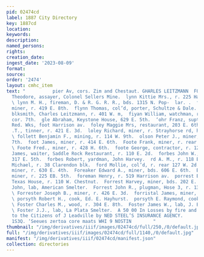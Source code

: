 ```yaml
---
pid: 02474cd
label: 1887 City Directory
key: 1887cd
location: 
keywords: 
description: 
named_persons: 
rights: 
creation_date: 
ingest_date: '2023-08-09'
format: 
source: 
order: '2474'
layout: cmhc_item
text: "          pier Av, cors. Zim and Chestaut. GHARLES LEITZMANN  FOS                       flugger
  Theodore, assayer, Colonel Sellers Mine.  lynn Kittie Mrs., r. 225 Harrison av.
  \ lynn M. H., fireman, D. & R. G. R. R., bds. 1315 N. Pop-  lar. .  flynn Philip,
  miner, r. 419 E. 8th.  flynn Thomas, col’d, porter, Schultze & Dale.  5 yon William,
  blksmith, Charles Leitzmann, r. 401 W. m,  fiyan William, watchman, r. N. Orange,
  cor. 7th.  gle Abraham, Keystone House, 629 E. 5th.  ‘ohr Franz, supt, Harrison
  Red. Wks, foot Harrison av.  foley Maggie Mrs, restaurant, 203 E. 6th.  ‘oley Patrick
  .T., tinner, r. 421 E. 3d.  loley Richard, miner, r. Strayhorse rd, head E. 5th,
  \ follett Benjamin F., mining, r. 114 W. 9th.  olson Peter J., miner, r. 207 E.
  7th.  foot James, miner, r. 414 E. 6th.  Foote Frank, miner, r. rear 428 E. 6th.
  \ Foote Fred., miner, r. 428 H. 6th.  foote George, contractor, r. 122 W. 2d.  poran
  James, waiter, Saddle Rock Restaurant, r. 110 E. 2d.  forbes John W., painter, r.
  317 E. 5th.  forbes Robert, yardman, John Harvey.  rd A. M., r. 118 E. 6th.  ford
  Michael, r. 38 Clarendon blk.  ford Mollie, col’d, r. rear 127 W. 2d.  Ford William,
  miner, r. 630 E. 4th.  Foreaker Edward A., miner, bds. 606 E. 6th.  Boreaker William,
  miner, r. 225 EB. 5th.  foreman Henry, r. 519 Harrison av.  porrest Edward, wks,
  Texas House, r. 110 W. Chestnut.  Forrest Harvey, miner, bds. 202 E. 3d.  Forrest
  John, lab, American Smelter.  Forrest John R., plugman, Hose 3, r. 135 E. 10th.
  \ Forrester Joseph B., miner, r. 426 E. 3d.  forristal James, miner, r. 319 W. 6th.
  \ porsyth Robert H., cook, Ed. E. Hayhurst.  porsyth E. Raymond, cook, Sprague Hotel.
  \ Foster Charles M., wood, r. 304 E. 8th.  Foster James W., lab, J. B. Chamberlin.
  \ Foster J.J., lab, La Plata Smelter.  A 50 00 In Losses by fire and death, paid
  to the Citizens of J Leadville by NED STEEL’S INSURANCE AGENCY.                                                                         SUVIN
  1S3Q. ‘Seeues zertoa core maats WHI 9 NOSTIN        "
thumbnail: "/img/derivatives/iiif/images/02474cd/full/250,/0/default.jpg"
full: "/img/derivatives/iiif/images/02474cd/full/1140,/0/default.jpg"
manifest: "/img/derivatives/iiif/02474cd/manifest.json"
collection: directories
---
```

